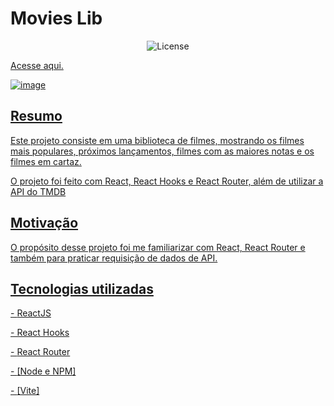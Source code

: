 <h1>Movies Lib</h1>

<p align="center">
  <img alt="License" src="https://img.shields.io/static/v1?label=license&message=MIT&color=49AA26&labelColor=000000">
</p>

<p><a href='https://movies-lib-blond.vercel.app/'>Acesse aqui.</p>

![image](https://user-images.githubusercontent.com/106755788/205447679-9ccb0440-afc5-46b3-bfa2-b32e8651e17e.png)


<h2>Resumo</h2>
<p>Este projeto consiste em uma biblioteca de filmes, mostrando os filmes mais populares, próximos lançamentos, filmes com as maiores notas e os filmes em cartaz.</p>
<p>O projeto foi feito com React, React Hooks e React Router, além de utilizar a API do TMDB</p>

<h2>Motivação</h2>
<p>O propósito desse projeto foi me familiarizar com React, React Router e também para praticar requisição de dados de API.</p>

<h2>Tecnologias utilizadas</h2>
<p>- <a href='https://pt-br.reactjs.org/'>ReactJS</p>
<p>- React Hooks</p>
<p>- <a href='https://reactrouter.com/en/main'>React Router</p>
<p>- <a href='https://nodejs.org/'>[Node e NPM]<p>
<p>- <a href='https://vitejs.dev/'>[Vite]</p>
